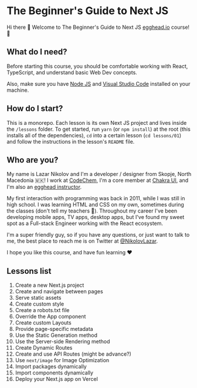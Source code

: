 # The Beginner's Guide to Next JS

Hi there 👋 Welcome to The Beginner's Guide to Next JS [egghead.io](https://egghead.io) course! 🚀

## What do I need?

Before starting this course, you should be comfortable working with React, TypeScript, and understand basic Web Dev concepts.

Also, make sure you have [Node JS](https://nodejs.org/) and [Visual Studio Code](https://code.visualstudio.com/) installed on your machine.

## How do I start?

This is a monorepo. Each lesson is its own Next JS project and lives inside the `/lessons` folder. To get started, run `yarn` (or `npm install`) at the root (this installs all of the dependencies), `cd` into a certain lesson (`cd lessons/01`) and follow the instructions in the lesson's `README` file.

## Who are you?

My name is Lazar Nikolov and I'm a developer / designer from Skopje, North Macedonia 🇲🇰! I work at [CodeChem](https://codechem.com), I'm a core member at [Chakra UI](https://chakra-ui.com), and I'm also an [egghead instructor](https://egghead.io/q/resources-by-lazar-nikolov).

My first interaction with programming was back in 2011, while I was still in high school. I was learning HTML and CSS on my own, sometimes during the classes (don't tell my teachers 🤫). Throughout my career I've been developing mobile apps, TV apps, desktop apps, but I've found my sweet spot as a Full-stack Engineer working with the React ecosystem.

I'm a super friendly guy, so if you have any questions, or just want to talk to me, the best place to reach me is on Twitter at [@NikolovLazar](https://twitter.com/NikolovLazar).

I hope you like this course, and have fun learning ❤️

## Lessons list

1. Create a new Next.js project
2. Create and navigate between pages
3. Serve static assets
4. Create custom style
5. Create a robots.txt file
6. Override the App component
7. Create custom Layouts
8. Provide page-specific metadata
9. Use the Static Generation method
10. Use the Server-side Rendering method
11. Create Dynamic Routes
12. Create and use API Routes (might be advance?)
13. Use `next/image` for Image Optimization
14. Import packages dynamically
15. Import components dynamically
16. Deploy your Next.js app on Vercel
